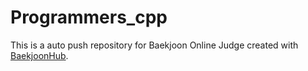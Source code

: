 # Programmers_cpp
This is a auto push repository for Baekjoon Online Judge created with [BaekjoonHub](https://github.com/BaekjoonHub/BaekjoonHub).

